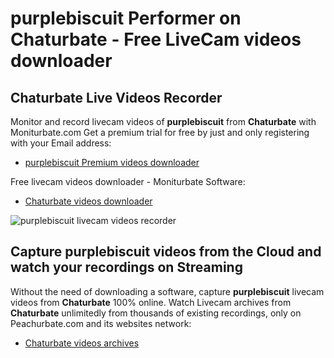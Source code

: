 # purplebiscuit Performer on Chaturbate - Free LiveCam videos downloader

## Chaturbate Live Videos Recorder

Monitor and record livecam videos of **purplebiscuit** from **Chaturbate** with Moniturbate.com
Get a premium trial for free by just and only registering with your Email address:
* [purplebiscuit Premium videos downloader](https://moniturbate.com/request-demo-licence-key.html)

Free livecam videos downloader - Moniturbate Software:
* [Chaturbate videos downloader](https://moniturbate.com/moniturbate-download-software.html)

![purplebiscuit livecam videos recorder](https://peachurnet.com/templates/moniturbate-software.png)


## Capture purplebiscuit videos from the Cloud and watch your recordings on Streaming

Without the need of downloading a software, capture **purplebiscuit** livecam videos from **Chaturbate** 100% online.
Watch Livecam archives from **Chaturbate** unlimitedly from thousands of existing recordings, only on Peachurbate.com and its websites network:
* [Chaturbate videos archives](https://peachurnet.com/)